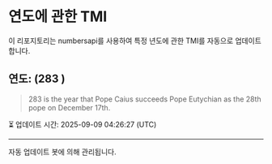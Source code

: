 
# 연도에 관한 TMI

이 리포지토리는 numbersapi를 사용하여 특정 년도에 관한 TMI를 자동으로 업데이트합니다.

## 연도: (283 )
> 283 is the year that Pope Caius succeeds Pope Eutychian as the 28th pope on December 17th.

⏳ 업데이트 시간: 2025-09-09 04:26:27 (UTC)

---
자동 업데이트 봇에 의해 관리됩니다.
